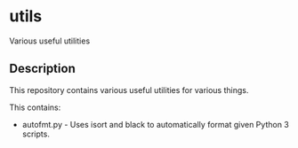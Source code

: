 # utils

Various useful utilities

## Description

This repository contains various useful utilities for various things.

This contains:

- autofmt.py - Uses isort and black to automatically format given Python 3
               scripts.
